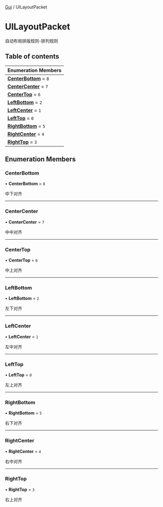 [Gui](../groups/Gui.Gui.md) / UILayoutPacket

# UILayoutPacket <Badge type="tip" text="Enumeration" /> <Score text="UILayoutPacket" />

自动布局排版规则-排列规则

## Table of contents

| Enumeration Members |
| :-----|
| **[CenterBottom](UI.UILayoutPacket.md#centerbottom)** = ``8`` <br> |
| **[CenterCenter](UI.UILayoutPacket.md#centercenter)** = ``7`` <br> |
| **[CenterTop](UI.UILayoutPacket.md#centertop)** = ``6`` <br> |
| **[LeftBottom](UI.UILayoutPacket.md#leftbottom)** = ``2`` <br> |
| **[LeftCenter](UI.UILayoutPacket.md#leftcenter)** = ``1`` <br> |
| **[LeftTop](UI.UILayoutPacket.md#lefttop)** = ``0`` <br> |
| **[RightBottom](UI.UILayoutPacket.md#rightbottom)** = ``5`` <br> |
| **[RightCenter](UI.UILayoutPacket.md#rightcenter)** = ``4`` <br> |
| **[RightTop](UI.UILayoutPacket.md#righttop)** = ``3`` <br> |

## Enumeration Members

### CenterBottom <Score text="CenterBottom" /> 

• **CenterBottom** = ``8``

中下对齐

___

### CenterCenter <Score text="CenterCenter" /> 

• **CenterCenter** = ``7``

中中对齐

___

### CenterTop <Score text="CenterTop" /> 

• **CenterTop** = ``6``

中上对齐

___

### LeftBottom <Score text="LeftBottom" /> 

• **LeftBottom** = ``2``

左下对齐

___

### LeftCenter <Score text="LeftCenter" /> 

• **LeftCenter** = ``1``

左中对齐

___

### LeftTop <Score text="LeftTop" /> 

• **LeftTop** = ``0``

左上对齐

___

### RightBottom <Score text="RightBottom" /> 

• **RightBottom** = ``5``

右下对齐

___

### RightCenter <Score text="RightCenter" /> 

• **RightCenter** = ``4``

右中对齐

___

### RightTop <Score text="RightTop" /> 

• **RightTop** = ``3``

右上对齐

